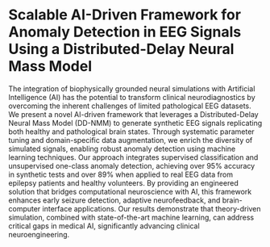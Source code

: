 # Scalable AI-Driven Framework for Anomaly Detection in EEG Signals Using a Distributed-Delay Neural Mass Model

The integration of biophysically grounded neural simulations with Artificial Intelligence (AI) has the potential to transform clinical neurodiagnostics by overcoming the inherent challenges of limited pathological EEG datasets. We present a novel AI-driven framework that leverages a Distributed-Delay Neural Mass Model (DD-NMM) to generate synthetic EEG signals replicating both healthy and pathological brain states. Through systematic parameter tuning and domain-specific data augmentation, we enrich the diversity of simulated signals, enabling robust anomaly detection using machine learning techniques. Our approach integrates supervised classification and unsupervised one-class anomaly detection, achieving over 95\% accuracy in synthetic tests and over 89\% when applied to real EEG data from epilepsy patients and healthy volunteers. By providing an engineered solution that bridges computational neuroscience with AI, this framework enhances early seizure detection, adaptive neurofeedback, and brain-computer interface applications. Our results demonstrate that theory-driven simulation, combined with state-of-the-art machine learning, can address critical gaps in medical AI, significantly advancing clinical neuroengineering.
